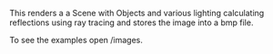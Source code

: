 This renders a a Scene with Objects and various lighting calculating reflections using ray tracing and stores the image into a bmp file.

To see the examples open /images.
